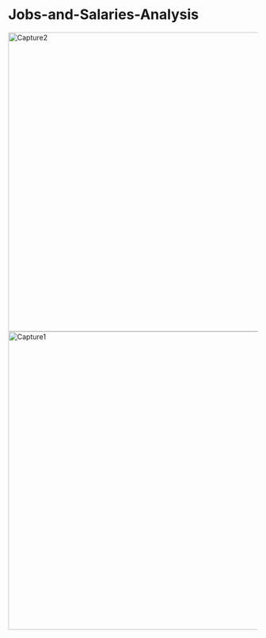 # Jobs-and-Salaries-Analysis

<img width="604" alt="Capture2" src="https://github.com/Rahat-786/Jobs-and-Salaries-Analysis/assets/66958229/7c67900d-fd28-4604-b32b-73b2c295d052">
<img width="602" alt="Capture1" src="https://github.com/Rahat-786/Jobs-and-Salaries-Analysis/assets/66958229/f899da82-2f3f-434d-b741-4e67309e58b8">
